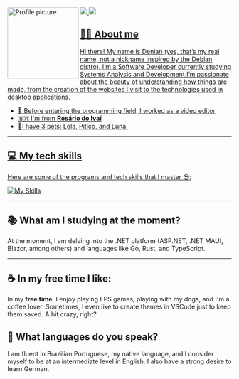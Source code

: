 
  <img align="left" height="160px" src="https://media.discordapp.net/attachments/774050873268633613/1256433424063926334/profile_copiar.png?ex=6680c04f&is=667f6ecf&hm=3eb55ffc120d67905e956d1012dadccae74072736fd1fd8dae12e2bef68ad2de&=&format=webp&quality=lossless" alt="Profile picture">



<div align="left">  
<a href="https://www.instagram.com/denianxdd/" target="_blank"><img src="https://img.shields.io/badge/-Instagram-EC2E2C?style=for-the-badge&logo=instagram&logoColor=white"</a>
<a href="https://www.linkedin.com/in/denian-soares-ramos/" target="_blank"><img src="https://img.shields.io/badge/-LinkedIn-0961B8?style=for-the-badge&logo=linkedin&logoColor=white"</a>
</div>

## 👨‍💻 **About me**

Hi there! My name is Denian (yes, that’s my real name, not a nickname inspired by the Debian distro). I’m a Software Developer currently studying Systems Analysis and Development.I’m passionate about the beauty of understanding how things are made, from the creation of the websites I visit to the technologies used in desktop applications.


- 🔭 Before entering the programming field, I worked as a video editor
- 🇧🇷 I'm from **Rosário do Ivaí**
- 🐶I have 3 pets: Lola, Pitico, and Luna.


---
## **💻 My tech skills**
Here are some of the programs and tech skills that I master 😎:

[![My Skills](https://skillicons.dev/icons?i=ts,dotnet,cs,java,py,js,html,css,spring,mysql,bootstrap)](https://skillicons.dev)

---
## 📚 What am I studying at the moment?

At the moment, I am delving into the .NET platform (ASP.NET, .NET MAUI, Blazor, among others) and languages like Go, Rust, and TypeScript.


---

## ☕ In my free time I like:

In my **free time**, I enjoy playing FPS games, playing with my dogs, and I'm a coffee lover. Sometimes, I even like to create themes in VSCode just to keep them saved. A bit crazy, right?

## 🎤 What languages do you speak?

I am fluent in Brazilian Portuguese, my native language, and I consider myself to be at an intermediate level in English. I also have a strong desire to learn German.





